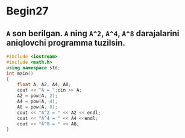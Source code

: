 # Begin27
## `A` son berilgan. `A` ning `A^2`, `A^4`, `A^8` darajalarini aniqlovchi programma tuzilsin.
```cpp
#include <iostream>
#include <math.h>
using namespace std;
int main()
{
    float A, A2, A4, A8;
    cout << "A = ";cin >> A;
    A2 = pow(A, 2);
    A4 = pow(A, 4);
    A8 = pow(A, 8);
    cout << "A^2 = " << A2 << endl;
    cout << "A^4 = " << A4 <<endl;
    cout << "A^8 = " << A8;
}
```

